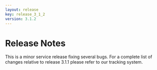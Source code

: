 ```yaml
---
layout: release
key: release_3_1_2
version: 3.1.2
---
```


# Release Notes

This is a minor service release fixing several bugs. For a complete list of changes relative to release 3.1.1 please refer to our tracking system.